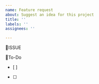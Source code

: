 ```yaml
---
name: Feature request
about: Suggest an idea for this project
title: ''
labels: ''
assignees: ''

---
```


📢ISSUE


📍To-Do
- [ ]
- [ ]
